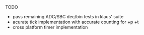 TODO
- pass remaining ADC/SBC dec/bin tests in klaus' suite
- acurate tick implementation with accurate counting for +p +t
- cross platform timer implementation